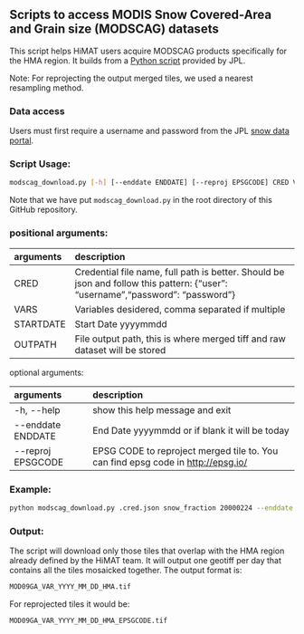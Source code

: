 ## Scripts to access MODIS Snow Covered-Area and Grain size (MODSCAG) datasets

This script helps HiMAT users acquire MODSCAG products specifically for the HMA region. It builds from a [Python script](https://github.com/NASA-Planetary-Science/HiMAT/blob/master/scripts/tools/snow_download_by_tile.py) provided by JPL.

Note: For reprojecting the output merged tiles, we used a nearest resampling method.

### Data access

Users must first require a username and password from the JPL [snow data portal](https://snow.jpl.nasa.gov/portal/data/help_modscag). 

### Script Usage: 

```bash
modscag_download.py [-h] [--enddate ENDDATE] [--reproj EPSGCODE] CRED VARS STARTDATE OUTPATH
```

Note that we have put `modscag_download.py` in the root directory of this GitHub repository.

### positional arguments:

| arguments | description |
|:----|:----|
| CRED | Credential file name, full path is better. Should be json and follow this pattern: {“user”: “username”,“password”:                “password”} |
| VARS | Variables desidered, comma separated if multiple |
| STARTDATE | Start Date yyyymmdd |
| OUTPATH |  File output path, this is where merged tiff and raw                    dataset will be stored |

optional arguments:

| arguments | description |
|:----|:----|
| -h, --help | show this help message and exit |
| --enddate ENDDATE | End Date yyyymmdd or if blank it will be today |
| --reproj EPSGCODE | EPSG CODE to reproject merged tile to. You can find epsg code in http://epsg.io/ |

### Example: 

```bash
python modscag_download.py .cred.json snow_fraction 20000224 --enddate 20000308 --reproj 4326 /att/nobackup/aarendt/modscag/
```

### Output:

The script will download only those tiles that overlap with the HMA region already defined by the HiMAT team. It will output one geotiff per day that contains all the tiles mosaicked together. The output format is:

```bash
MOD09GA_VAR_YYYY_MM_DD_HMA.tif
```

For reprojected tiles it would be:
```bash
MOD09GA_VAR_YYYY_MM_DD_HMA_EPSGCODE.tif
```